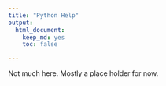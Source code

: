 ```yaml
---
title: "Python Help"
output:
  html_document:
    keep_md: yes
    toc: false

---
```




       
Not much here.  Mostly a place holder for now.
